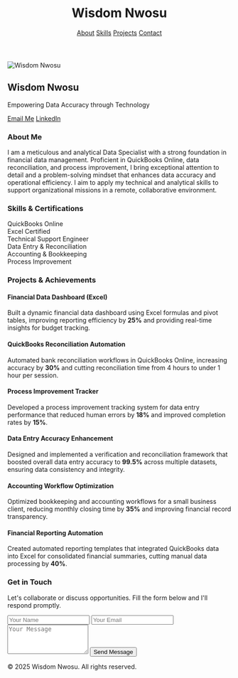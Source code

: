 <html lang="en">
<head>
  <meta charset="UTF-8" />
  <meta name="viewport" content="width=device-width, initial-scale=1.0" />
  <title>Wisdom Nwosu | Data Specialist Portfolio</title>
  <link href="https://cdn.jsdelivr.net/npm/tailwindcss@2.2.19/dist/tailwind.min.css" rel="stylesheet">
</head>
<body class="bg-gray-50 text-gray-800">
  <header class="bg-white shadow-md sticky top-0 z-10">
    <div class="max-w-5xl mx-auto px-6 py-4 flex items-center justify-between">
      <h1 class="text-2xl font-bold text-blue-700">Wisdom Nwosu</h1>
      <nav class="space-x-6 text-gray-600 font-medium">
        <a href="#about" class="hover:text-blue-700">About</a>
        <a href="#skills" class="hover:text-blue-700">Skills</a>
        <a href="#projects" class="hover:text-blue-700">Projects</a>
        <a href="#contact" class="hover:text-blue-700">Contact</a>
      </nav>
    </div>
  </header>

  <section id="hero" class="bg-blue-700 text-white py-20">
    <div class="max-w-4xl mx-auto flex flex-col items-center text-center px-4">
      <img src="WhatsApp%20Image%202023-12-03%20at%2018.28.49_204bb899.jpg" alt="Wisdom Nwosu" class="w-40 h-40 rounded-full shadow-lg border-4 border-white mb-6 object-cover">
      <h2 class="text-4xl font-bold mb-2">Wisdom Nwosu</h2>
      <p class="text-xl">Empowering Data Accuracy through Technology</p>
      <div class="mt-4 flex space-x-4">
        <a href="mailto:wisdomchinwosu@gmail.com" class="bg-white text-blue-700 px-4 py-2 rounded-lg font-semibold hover:bg-gray-100">Email Me</a>
        <a href="https://www.linkedin.com/in/wisdom-nwosu" target="_blank" class="bg-blue-900 text-white px-4 py-2 rounded-lg font-semibold hover:bg-blue-800">LinkedIn</a>
      </div>
    </div>
  </section>

  <section id="about" class="max-w-5xl mx-auto py-16 px-6">
    <h3 class="text-3xl font-bold text-blue-700 mb-4">About Me</h3>
    <p class="text-lg leading-relaxed">I am a meticulous and analytical Data Specialist with a strong foundation in financial data management. Proficient in QuickBooks Online, data reconciliation, and process improvement, I bring exceptional attention to detail and a problem-solving mindset that enhances data accuracy and operational efficiency. I aim to apply my technical and analytical skills to support organizational missions in a remote, collaborative environment.</p>
  </section>

  <section id="skills" class="bg-gray-100 py-16">
    <div class="max-w-5xl mx-auto px-6">
      <h3 class="text-3xl font-bold text-blue-700 mb-6">Skills & Certifications</h3>
      <div class="grid grid-cols-2 md:grid-cols-3 gap-6 text-center">
        <div class="bg-white p-4 rounded-lg shadow">QuickBooks Online</div>
        <div class="bg-white p-4 rounded-lg shadow">Excel Certified</div>
        <div class="bg-white p-4 rounded-lg shadow">Technical Support Engineer</div>
        <div class="bg-white p-4 rounded-lg shadow">Data Entry & Reconciliation</div>
        <div class="bg-white p-4 rounded-lg shadow">Accounting & Bookkeeping</div>
        <div class="bg-white p-4 rounded-lg shadow">Process Improvement</div>
      </div>
    </div>
  </section>

  <section id="projects" class="max-w-5xl mx-auto py-16 px-6">
    <h3 class="text-3xl font-bold text-blue-700 mb-6">Projects & Achievements</h3>
    <div class="grid md:grid-cols-3 gap-6">
      <div class="bg-white shadow-lg rounded-lg p-6">
        <h4 class="text-xl font-semibold mb-2">Financial Data Dashboard (Excel)</h4>
        <p class="text-gray-600">Built a dynamic financial data dashboard using Excel formulas and pivot tables, improving reporting efficiency by <strong>25%</strong> and providing real-time insights for budget tracking.</p>
      </div>
      <div class="bg-white shadow-lg rounded-lg p-6">
        <h4 class="text-xl font-semibold mb-2">QuickBooks Reconciliation Automation</h4>
        <p class="text-gray-600">Automated bank reconciliation workflows in QuickBooks Online, increasing accuracy by <strong>30%</strong> and cutting reconciliation time from 4 hours to under 1 hour per session.</p>
      </div>
      <div class="bg-white shadow-lg rounded-lg p-6">
        <h4 class="text-xl font-semibold mb-2">Process Improvement Tracker</h4>
        <p class="text-gray-600">Developed a process improvement tracking system for data entry performance that reduced human errors by <strong>18%</strong> and improved completion rates by <strong>15%</strong>.</p>
      </div>
      <div class="bg-white shadow-lg rounded-lg p-6">
        <h4 class="text-xl font-semibold mb-2">Data Entry Accuracy Enhancement</h4>
        <p class="text-gray-600">Designed and implemented a verification and reconciliation framework that boosted overall data entry accuracy to <strong>99.5%</strong> across multiple datasets, ensuring data consistency and integrity.</p>
      </div>
      <div class="bg-white shadow-lg rounded-lg p-6">
        <h4 class="text-xl font-semibold mb-2">Accounting Workflow Optimization</h4>
        <p class="text-gray-600">Optimized bookkeeping and accounting workflows for a small business client, reducing monthly closing time by <strong>35%</strong> and improving financial record transparency.</p>
      </div>
      <div class="bg-white shadow-lg rounded-lg p-6">
        <h4 class="text-xl font-semibold mb-2">Financial Reporting Automation</h4>
        <p class="text-gray-600">Created automated reporting templates that integrated QuickBooks data into Excel for consolidated financial summaries, cutting manual data processing by <strong>40%</strong>.</p>
      </div>
    </div>
  </section>

  <section id="contact" class="bg-blue-700 text-white py-16">
    <div class="max-w-4xl mx-auto px-6 text-center">
      <h3 class="text-3xl font-bold mb-4">Get in Touch</h3>
      <p class="mb-6">Let's collaborate or discuss opportunities. Fill the form below and I'll respond promptly.</p>
      <form action="https://formspree.io/f/mwpeqwgo" method="POST" class="max-w-md mx-auto space-y-4">
        <input type="text" name="name" placeholder="Your Name" required class="w-full p-3 rounded text-gray-800">
        <input type="email" name="email" placeholder="Your Email" required class="w-full p-3 rounded text-gray-800">
        <textarea name="message" placeholder="Your Message" rows="4" required class="w-full p-3 rounded text-gray-800"></textarea>
        <button type="submit" class="bg-white text-blue-700 font-semibold px-6 py-2 rounded-lg hover:bg-gray-200">Send Message</button>
      </form>
    </div>
  </section>

  <footer class="text-center py-6 text-gray-600 text-sm bg-white">
    &copy; 2025 Wisdom Nwosu. All rights reserved.
  </footer>
</body>
</html>
